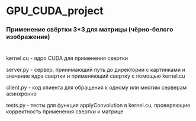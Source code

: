 # GPU_CUDA_project
### Применение свёртки 3*3 для матрицы (чёрно-белого изображения)
#
kernel.cu - ядро CUDA для применения свертки

server.py - сервер, принимающий путь до директории с картинками и значение ядра свертки и применяющий свертку с помощью kernel.cu

client.py - код клиента для обращения к одному или многим серверам асинхронно

tests.py - тесты для функция applyConvolution в kernel.cu, проверяющие корректность применения свертки к матрице

